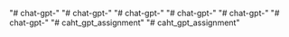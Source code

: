 "# chat-gpt-" 
"# chat-gpt-" 
"# chat-gpt-" 
"# chat-gpt-" 
"# chat-gpt-" 
"# chat-gpt-" 
"# caht_gpt_assignment" 
"# caht_gpt_assignment" 
